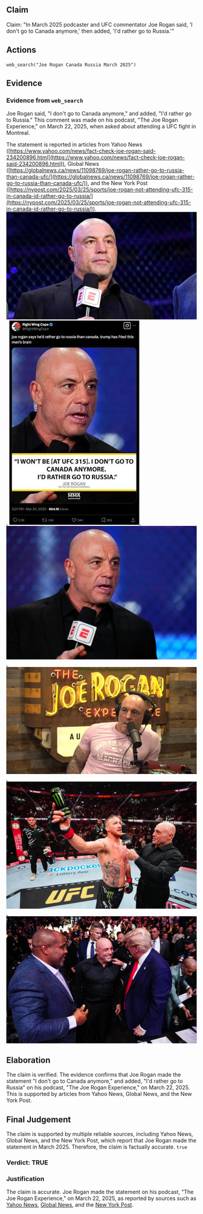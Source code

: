 ## Claim
Claim: "In March 2025 podcaster and UFC commentator Joe Rogan said, 'I don't go to Canada anymore,' then added, 'I'd rather go to Russia.'"

## Actions
```
web_search("Joe Rogan Canada Russia March 2025")
```

## Evidence
### Evidence from `web_search`
Joe Rogan said, "I don't go to Canada anymore," and added, "I'd rather go to Russia." This comment was made on his podcast, "The Joe Rogan Experience," on March 22, 2025, when asked about attending a UFC fight in Montreal.

The statement is reported in articles from Yahoo News ([https://www.yahoo.com/news/fact-check-joe-rogan-said-234200896.html](https://www.yahoo.com/news/fact-check-joe-rogan-said-234200896.html)), Global News ([https://globalnews.ca/news/11098769/joe-rogan-rather-go-to-russia-than-canada-ufc/](https://globalnews.ca/news/11098769/joe-rogan-rather-go-to-russia-than-canada-ufc/)), and the New York Post ([https://nypost.com/2025/03/25/sports/joe-rogan-not-attending-ufc-315-in-canada-id-rather-go-to-russia/](https://nypost.com/2025/03/25/sports/joe-rogan-not-attending-ufc-315-in-canada-id-rather-go-to-russia/)). ![image 2028](media/2025-08-07_19-33-1754595232-045091.jpg), ![image 2030](media/2025-08-07_19-33-1754595233-320253.jpg), ![image 2032](media/2025-08-07_19-34-1754595252-108512.jpg), ![image 2034](media/2025-08-07_19-34-1754595262-577641.jpg), ![image 2035](media/2025-08-07_19-34-1754595263-508895.jpg), ![image 2036](media/2025-08-07_19-34-1754595266-076944.jpg)


## Elaboration
The claim is verified. The evidence confirms that Joe Rogan made the statement "I don't go to Canada anymore," and added, "I'd rather go to Russia" on his podcast, "The Joe Rogan Experience," on March 22, 2025. This is supported by articles from Yahoo News, Global News, and the New York Post.


## Final Judgement
The claim is supported by multiple reliable sources, including Yahoo News, Global News, and the New York Post, which report that Joe Rogan made the statement in March 2025. Therefore, the claim is factually accurate. `true`

### Verdict: TRUE

### Justification
The claim is accurate. Joe Rogan made the statement on his podcast, "The Joe Rogan Experience," on March 22, 2025, as reported by sources such as [Yahoo News](https://www.yahoo.com/news/fact-check-joe-rogan-said-234200896.html), [Global News](https://globalnews.ca/news/11098769/joe-rogan-rather-go-to-russia-than-canada-ufc/), and the [New York Post](https://nypost.com/2025/03/25/sports/joe-rogan-not-attending-ufc-315-in-canada-id-rather-go-to-russia/).
